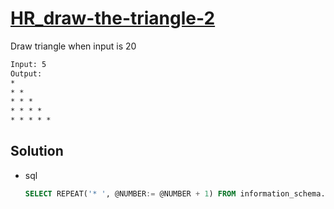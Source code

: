 # [HR_draw-the-triangle-2](https://www.hackerrank.com/challenges/draw-the-triangle-2)

Draw triangle when input is 20

```txt
Input: 5
Output:
*
* *
* * *
* * * *
* * * * *
```

## Solution

* sql

  ```sql
  SELECT REPEAT('* ', @NUMBER:= @NUMBER + 1) FROM information_schema.tables, (SELECT @NUMBER:=0) t LIMIT 20
  ```
